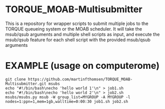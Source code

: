 # TORQUE_MOAB-Multisubmitter
This is a repository for wrapper scripts to submit multiple jobs to the TORQUE queueing system or the MOAB scheduler. It will take the msub/qsub arguments and multiple shell scripts as input, and execute the msub/qsub feature for each shell script with the provided msub/qsub arguments

# EXAMPLE (usage on computerome)
    git clone https://github.com/martinfthomsen/TORQUE_MOAB-Multisubmitter.git msubs
    echo "#!/bin/bash\necho 'hello world 1'\n" > job1.sh
    echo "#!/bin/bash\necho 'hello world 2'\n" > job2.sh
    msubs/msubs.py msub -W group_list=MYGROUP -A MYGROUP -l nodes=1:ppn=1,mem=1gb,walltime=0:00:30 job1.sh job2.sh
